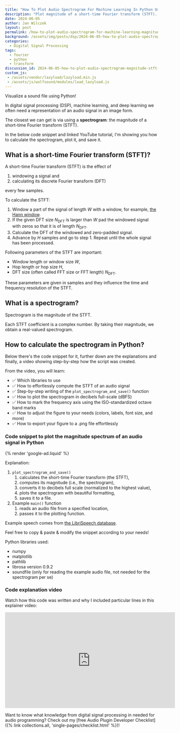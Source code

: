 ```yaml
---
title: "How To Plot Audio Spectrogram For Machine Learning In Python Using Librosa & Matplotlib | Tutorial for Beginners"
description: "Plot magnitude of a short-time Fourier transform (STFT). Ready-to-go code snippet & explainer video show you how to do it in Python"
date: 2024-06-05
author: Jan Wilczek
layout: post
permalink: /how-to-plot-audio-spectrogram-for-machine-learning-magnitude-stft-of-audio-signal-with-python-librosa-and-matplotlib/
background: /assets/img/posts/dsp/2024-06-05-how-to-plot-audio-spectrogram-magnitude-stft-of-audio-signal-with-python-librosa-and-matplotlib/Thumbnail.webp
categories:
  - Digital Signal Processing
tags:
  - fourier
  - python
  - transform
discussion_id: 2024-06-05-how-to-plot-audio-spectrogram-magnitude-stft-of-audio-signal-with-python-librosa-and-matplotlib
custom_js:
 - /assets/vendor/lazyload/lazyload.min.js
 - /assets/js/wolfsound/modules/load_lazyload.js
---
```

Visualize a sound file using Python!

In digital signal processing (DSP), machine learning, and deep learning we often need a representation of an audio signal in an image form.

The closest we can get is via using a **spectrogram**: the magnitude of a short-time Fourier transform (STFT).

In the below code snippet and linked YouTube tutorial, I'm showing you how to calculate the spectrogram, plot it, and save it.

## What is a short-time Fourier transform (STFT)?

A short-time Fourier transform (STFT) is the effect of

1. windowing a signal and
2. calculating its discrete Fourier transform (DFT)

every few samples.

To calculate the STFT:

1. Window a part of the signal of length $W$ with a window, for example, [the Hann window](https://en.wikipedia.org/wiki/Hann_function).
2. If the given DFT size $N_\text{DFT}$ is larger than $W$ pad the windowed signal with zeros so that it is of length $N_\text{DFT}$.
3. Calculate the DFT of the windowed and zero-padded signal.
4. Advance by $H$ samples and go to step 1. Repeat until the whole signal has been processed.

Following parameters of the STFT are important:

* Window length or window size $W$,
* Hop length or hop size $H$,
* DFT size (often called FFT size or FFT length) $N_\text{DFT}$.

These parameters are given in samples and they influence the time and frequency resolution of the STFT.

## What is a spectrogram?

Spectrogram is the magnitude of the STFT.

Each STFT coefficient is a complex number. By taking their magnitude, we obtain a real-valued spectrogram.

## How to calculate the spectrogram in Python?

Below there's the code snippet for it, further down are the explanations and finally, a video showing step-by-step how the script was created.

From the video, you will learn:

* ✅ Which libraries to use
* ✅ How to effortlessly compute the STFT of an audio signal
* ✅ Step-by-step writing of the `plot_spectrogram_and_save()` function
* ✅ How to plot the spectrogram in decibels full-scale (dBFS)
* ✅ How to mark the frequency axis using the ISO-standardized octave band marks
* ✅ How to adjust the figure to your needs (colors, labels, font size, and more)
* ✅ How to export your figure to a .png file effortlessly

### Code snippet to plot the magnitude spectrum of an audio signal in Python

<script src="https://gist.github.com/JanWilczek/680c63a2f3710e1ad833d7c8aa8a7250.js"></script>

{% render 'google-ad.liquid' %}

Explanation:

1. `plot_spectrogram_and_save()`
    1.  calculates the short-time Fourier transform (the STFT),
    1.  computes its magnitude (i.e., the spectrogram),
    1.  converts it to decibels full scale (normalized to the highest value),
    1.  plots the spectrogram with beautiful formatting,
    1.  saves it to a file.
1.  Example `main()` function
    1.  reads an audio file from a specified location,
    1.  passes it to the plotting function.

Example speech comes from [the LibriSpeech database](https://www.openslr.org/12/).

Feel free to copy & paste & modify the snippet according to your needs!

Python libraries used:

* numpy
* matplotlib
* pathlib
* librosa version 0.9.2
* soundfile (only for reading the example audio file, not needed for the spectrogram per se)

### Code explanation video

Watch how this code was written and why I included particular lines in this explainer video:

<iframe width="560" height="315" src="https://www.youtube.com/embed/6nLx1Zqmkuw?si=UuDNoKVd8ZCH9eHm" title="YouTube video player" frameborder="0" allow="accelerometer; autoplay; clipboard-write; encrypted-media; gyroscope; picture-in-picture; web-share" referrerpolicy="strict-origin-when-cross-origin" allowfullscreen loading="lazy"></iframe>

Want to know what knowledge from digital signal processing in needed for audio programming? Check out my [free Audio Plugin Developer Checklist]({% link collections.all, 'single-pages/checklist.html' %})!
